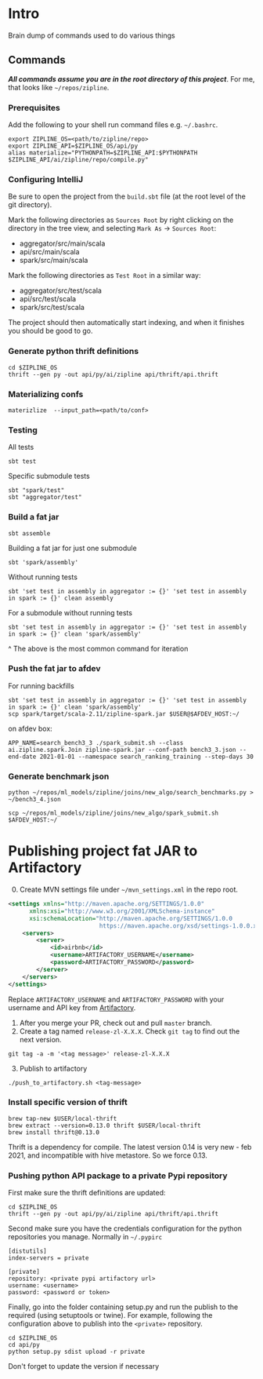 # Intro

Brain dump of commands used to do various things

## Commands

***All commands assume you are in the root directory of this project***.
For me, that looks like `~/repos/zipline`.

### Prerequisites

Add the following to your shell run command files e.g. `~/.bashrc`.

```
export ZIPLINE_OS=<path/to/zipline/repo>
export ZIPLINE_API=$ZIPLINE_OS/api/py
alias materialize="PYTHONPATH=$ZIPLINE_API:$PYTHONPATH $ZIPLINE_API/ai/zipline/repo/compile.py"
```

### Configuring IntelliJ

Be sure to open the project from the `build.sbt` file (at the root level of the git directory).

Mark the following directories as `Sources Root` by right clicking on the directory in the tree view, and selecting `Mark As` -> `Sources Root`:
- aggregator/src/main/scala
- api/src/main/scala
- spark/src/main/scala


Mark the following directories as `Test Root` in a similar way:
- aggregator/src/test/scala
- api/src/test/scala
- spark/src/test/scala

The project should then automatically start indexing, and when it finishes you should be good to go.

### Generate python thrift definitions

```shell
cd $ZIPLINE_OS
thrift --gen py -out api/py/ai/zipline api/thrift/api.thrift
```

### Materializing confs

```
materizlize  --input_path=<path/to/conf>
```

### Testing

All tests
```shell
sbt test
```

Specific submodule tests
```shell
sbt "spark/test"
sbt "aggregator/test"
```

### Build a fat jar
```
sbt assemble
```

Building a fat jar for just one submodule
```
sbt 'spark/assembly'
```

Without running tests
```
sbt 'set test in assembly in aggregator := {}' 'set test in assembly in spark := {}' clean assembly
```

For a submodule without running tests
```
sbt 'set test in assembly in aggregator := {}' 'set test in assembly in spark := {}' clean 'spark/assembly'
```

^ The above is the most common command for iteration


### Push the fat jar to afdev

For running backfills
```
sbt 'set test in assembly in aggregator := {}' 'set test in assembly in spark := {}' clean 'spark/assembly'
scp spark/target/scala-2.11/zipline-spark.jar $USER@$AFDEV_HOST:~/
```

on afdev box:
```
APP_NAME=search_bench3_3 ./spark_submit.sh --class ai.zipline.spark.Join zipline-spark.jar --conf-path bench3_3.json --end-date 2021-01-01 --namespace search_ranking_training --step-days 30
```

### Generate benchmark json
```
python ~/repos/ml_models/zipline/joins/new_algo/search_benchmarks.py > ~/bench3_4.json
```
```
scp ~/repos/ml_models/zipline/joins/new_algo/spark_submit.sh $AFDEV_HOST:~/
```


# Publishing project fat JAR to Artifactory

0. Create MVN settings file under `~/mvn_settings.xml` in the repo root.

``` xml
<settings xmlns="http://maven.apache.org/SETTINGS/1.0.0"
      xmlns:xsi="http://www.w3.org/2001/XMLSchema-instance"
      xsi:schemaLocation="http://maven.apache.org/SETTINGS/1.0.0
                          https://maven.apache.org/xsd/settings-1.0.0.xsd">
    <servers>
        <server>
            <id>airbnb</id>
            <username>ARTIFACTORY_USERNAME</username>
            <password>ARTIFACTORY_PASSWORD</password>
        </server>
    </servers>
</settings>
```

Replace `ARTIFACTORY_USERNAME` and `ARTIFACTORY_PASSWORD` with your username and API key from [Artifactory](https://artifactory.d.musta.ch/artifactory/webapp/#/profile).

1. After you merge your PR, check out and pull `master` branch.
2. Create a tag named `release-zl-X.X.X`. Check `git tag` to find out the next version.

``` shell
git tag -a -m '<tag message>' release-zl-X.X.X
```

3. Publish to artifactory

``` shell
./push_to_artifactory.sh <tag-message>
```

### Install specific version of thrift
```
brew tap-new $USER/local-thrift
brew extract --version=0.13.0 thrift $USER/local-thrift
brew install thrift@0.13.0
```

Thrift is a dependency for compile. The latest version 0.14 is very new - feb 2021, and incompatible with hive metastore. So we force 0.13.


### Pushing python API package to a private Pypi repository

First make sure the thrift definitions are updated:
```shell
cd $ZIPLINE_OS
thrift --gen py -out api/py/ai/zipline api/thrift/api.thrift
```

Second make sure you have the credentials configuration for the python repositories you manage. Normally in `~/.pypirc`
```
[distutils]
index-servers = private

[private]
repository: <private pypi artifactory url>
username: <username>
password: <password or token>
```

Finally, go into the folder containing setup.py and run the publish to the required (using setuptools or twine).
For example, following the configuration above to publish into the `<private>` repository.
```
cd $ZIPLINE_OS
cd api/py
python setup.py sdist upload -r private
```

Don't forget to update the version if necessary
